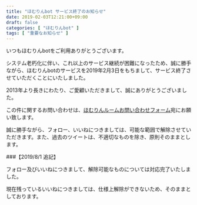 ```yaml
---
title: "ほむりんbot サービス終了のお知らせ"
date: 2019-02-03T12:21:00+09:00
draft: false
categories: [ "ほむりんbot" ]
tags: [ "重要なお知らせ" ]
---
```


いつもほむりんbotをご利用ありがとうございます。

システム老朽化に伴い、これ以上のサービス継続が困難になったため、誠に勝手ながら、ほむりんbotのサービスを2019年2月3日をもちまして、サービス終了させていただくことにいたしました。

2013年より長きにわたり、ご愛顧いただきまして、誠にありがとうございました。

この件に関するお問い合わせは、[ほむりんルームお問い合わせフォーム](https://t98.info/contact/)宛にお願い致します。

誠に勝手ながら、フォロー、いいねにつきましては、可能な範囲で解除させていただきます。また、過去のツイートは、不適切なものを除き、原則そのままとします。

###【2019/8/1 追記】

フォロー及びいいねにつきまして、解除可能なものについては対応完了いたしました。

現在残っているいいねにつきましては、仕様上解除ができないため、そのままとしております。